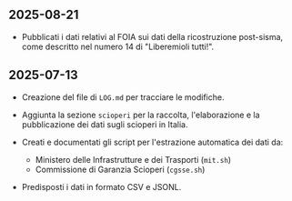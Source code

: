 ## 2025-08-21

*   Pubblicati i dati relativi al FOIA sui dati della ricostruzione post-sisma, come descritto nel numero 14 di "Liberemioli tutti!".

## 2025-07-13

- Creazione del file di `LOG.md` per tracciare le modifiche.
- Aggiunta la sezione `scioperi` per la raccolta, l'elaborazione e la pubblicazione dei dati sugli scioperi in Italia.
- Creati e documentati gli script per l'estrazione automatica dei dati da:

  - Ministero delle Infrastrutture e dei Trasporti (`mit.sh`)
  - Commissione di Garanzia Scioperi (`cgsse.sh`)
- Predisposti i dati in formato CSV e JSONL.

